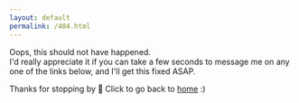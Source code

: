 ```yaml
---
layout: default
permalink: /404.html
---
```

Oops, this should not have happened.<br>
I'd really appreciate it if you can take a few seconds to message me on any one of the links below, and I'll get this fixed ASAP.

Thanks for stopping by 💓
Click to go back to [home](https://tejaswa.me/) :)
